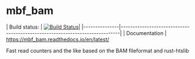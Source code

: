 # mbf_bam

| Build status: | [![Build
Status](https://travis-ci.com/TyberiusPrime/mbf_bam.svg?branch=master)](https://travis-ci.com/TyberiusPrime/mbf_bam)|
|---------------|-----------------------------------------------------------------------------|
| Documentation | https://mbf_bam.readthedocs.io/en/latest/


Fast read counters and the like based on the BAM fileformat and rust-htslib

